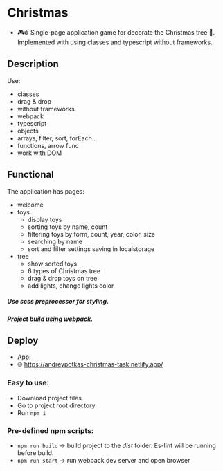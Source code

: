 # Christmas

- :video_game::snowflake: Single-page application game for decorate the Christmas tree :christmas_tree:.
Implemented with using classes and typescript without frameworks. 


## Description
Use:
- classes
- drag & drop
- without frameworks
- webpack
- typescript 
- objects
- arrays, filter, sort, forEach..
- functions, arrow func
- work with DOM

## Functional
The application has pages:
- welcome
- toys
  - display toys
  - sorting toys by name, count
  - filtering toys by form, count, year, color, size
  - searching by name
  - sort and filter settings saving in localstorage
- tree
  - show sorted toys
  - 6 types of Christmas tree
  - drag & drop toys on tree
  - add lights, change lights color


##### Use scss preprocessor for styling.
##### Project build using webpack.

## Deploy
- App:
- :globe_with_meridians: https://andreypotkas-christmas-task.netlify.app/

### Easy to use:

- Download project files
- Go to project root directory
- Run `npm i`

### Pre-defined npm scripts:

- `npm run build` -> build project to the _dist_ folder. Es-lint will be running before build.
- `npm run start` -> run webpack dev server and open browser

